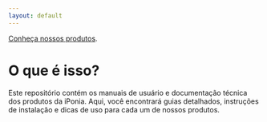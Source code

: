 ```yaml
---
layout: default
---
```


[Conheça nossos produtos](iponia.com.br).

# O que é isso?

Este repositório contém os manuais de usuário e documentação técnica dos produtos da iPonia. Aqui, você encontrará guias detalhados, instruções de instalação e dicas de uso para cada um de nossos produtos.